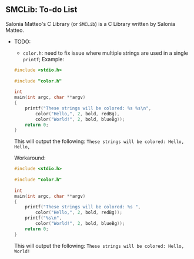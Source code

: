## SMCLib: To-do List

Salonia Matteo's C Library (or `SMCLib`) is a C Library written by Salonia Matteo.

+ TODO:
	- `color.h`: need to fix issue where multiple strings are used in a single `printf`; Example:
	
	```c
	#include <stdio.h>
		
	#include "color.h"
		
	int
	main(int argc, char **argv)
	{
		printf("These strings will be colored: %s %s\n",
			color("Hello,", 2, bold, redBg),
			color("World!", 2, bold, blueBg));
		return 0;
	}
	```
	This will output the following:
	`These strings will be colored: Hello, Hello,`
	
	Workaround:
	
	```c
	#include <stdio.h>
		
	#include "color.h"
		
	int
	main(int argc, char **argv)
	{
		printf("These strings will be colored: %s ",
			color("Hello,", 2, bold, redBg));
		printf("%s\n",
			color("World!", 2, bold, blueBg));
		return 0;
	}
	```
	This will output the following:
	`These strings will be colored: Hello, World!`
